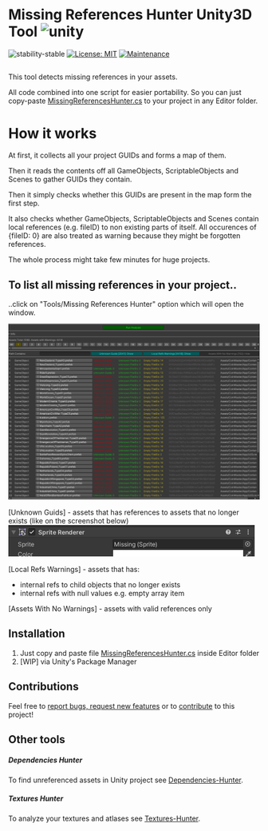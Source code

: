 # Missing References Hunter Unity3D Tool ![unity](https://img.shields.io/badge/Unity-100000?style=for-the-badge&logo=unity&logoColor=white)

![stability-stable](https://img.shields.io/badge/stability-stable-green.svg)
[![License: MIT](https://img.shields.io/badge/License-MIT-yellow.svg)](https://opensource.org/licenses/MIT)
[![Maintenance](https://img.shields.io/badge/Maintained%3F-yes-green.svg)](https://GitHub.com/Naereen/StrapDown.js/graphs/commit-activity)

##
This tool detects missing references in your assets.

All code combined into one script for easier portability.
So you can just copy-paste [MissingReferencesHunter.cs](./Packages/MissingRefsHunter/Editor/MissingReferencesHunter.cs) to your project in any Editor folder.

# How it works

At first, it collects all your project GUIDs and forms a map of them.

Then it reads the contents off all GameObjects, ScriptableObjects and Scenes to gather GUIDs they contain.

Then it simply checks whether this GUIDs are present in the map form the first step.

It also checks whether GameObjects, ScriptableObjects and Scenes contain local references (e.g. fileID) to non existing parts of itself.
All occurences of {fileID: 0} are also treated as warning because they might be forgotten references.

The whole process might take few minutes for huge projects.

## To list all missing references in your project..
..click on "Tools/Missing References Hunter" option which will open the window.

![plot](./Screenshots/main_window.png)

[Unknown Guids] - assets that has references to assets that no longer exists (like on the screenshot below)
![plot](./Screenshots/missing_reference_example.png)

[Local Refs Warnings] - assets that has:
* internal refs to child objects that no longer exists
* internal refs with null values e.g. empty array item

[Assets With No Warnings] - assets with valid references only

## Installation

 1. Just copy and paste file [MissingReferencesHunter.cs](./Packages/MissingRefsHunter/Editor/MissingReferencesHunter.cs) inside Editor folder
 2. [WIP] via Unity's Package Manager 

## Contributions

Feel free to [report bugs, request new features](https://github.com/AlexeyPerov/Unity-MissingReferences-Hunter/issues) 
or to [contribute](https://github.com/AlexeyPerov/Unity-MissingReferences-Hunter/pulls) to this project!

## Other tools

##### Dependencies Hunter

To find unreferenced assets in Unity project see [Dependencies-Hunter](https://github.com/AlexeyPerov/Unity-Dependencies-Hunter).

##### Textures Hunter

To analyze your textures and atlases see [Textures-Hunter](https://github.com/AlexeyPerov/Unity-Textures-Hunter).

 